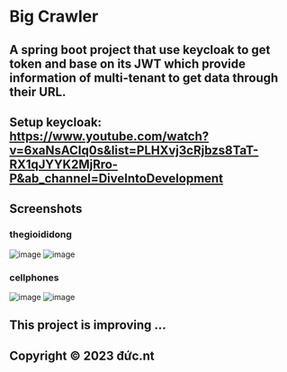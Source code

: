 # Big Crawler 
## A spring boot project that use keycloak to get token and base on its JWT which provide information of multi-tenant to get data through their URL.
## Setup keycloak: https://www.youtube.com/watch?v=6xaNsACIq0s&list=PLHXvj3cRjbzs8TaT-RX1qJYYK2MjRro-P&ab_channel=DiveIntoDevelopment
## Screenshots
### thegioididong
![image](https://github.com/JavisNgo/Big-Crawler/assets/114910475/91798c38-fc84-459c-aa7c-b2a535457a33)
![image](https://github.com/JavisNgo/Big-Crawler/assets/114910475/88dc1f12-65c6-4784-939a-85a619e6747c)
### cellphones
![image](https://github.com/JavisNgo/Big-Crawler/assets/114910475/6e475638-e445-4f59-8489-f1d26b7bcbb3)
![image](https://github.com/JavisNgo/Big-Crawler/assets/114910475/bd3ba5d6-666e-4089-a8b4-a0bafe660312)

## This project is improving ...
## Copyright © 2023 đức.nt
